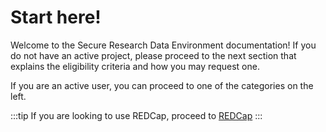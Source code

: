 # Start here!

Welcome to the Secure Research Data Environment documentation! If you do not have an active project, please proceed to the next section that explains the eligibility criteria and how you may request one.

If you are an active user, you can proceed to one of the categories on the left.

:::tip
If you are looking to use REDCap, proceed to [REDCap](../04_redcap/redcap.md)
:::
